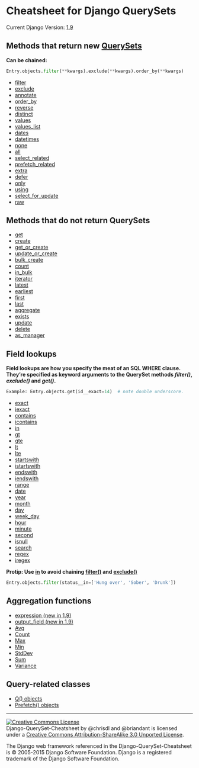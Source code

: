 # Cheatsheet for Django QuerySets
Current Django Version: [1.9](https://docs.djangoproject.com/en/1.9/ref/models/querysets/)

## Methods that return new [QuerySets](https://docs.djangoproject.com/en/1.9/ref/models/querysets/#methods-that-return-new-querysets)

**Can be chained:**

```python
Entry.objects.filter(**kwargs).exclude(**kwargs).order_by(**kwargs)
```

 * [filter](https://docs.djangoproject.com/en/1.9/ref/models/querysets/#filter)
 * [exclude](https://docs.djangoproject.com/en/1.9/ref/models/querysets/#exclude)
 * [annotate](https://docs.djangoproject.com/en/1.9/ref/models/querysets/#annotate)
 * [order_by](https://docs.djangoproject.com/en/1.9/ref/models/querysets/#order-by)
 * [reverse](https://docs.djangoproject.com/en/1.9/ref/models/querysets/#reverse)
 * [distinct](https://docs.djangoproject.com/en/1.9/ref/models/querysets/#distinct)
 * [values](https://docs.djangoproject.com/en/1.9/ref/models/querysets/#values)
 * [values_list](https://docs.djangoproject.com/en/1.9/ref/models/querysets/#values-list)
 * [dates](https://docs.djangoproject.com/en/1.9/ref/models/querysets/#dates)
 * [datetimes](https://docs.djangoproject.com/en/1.9/ref/models/querysets/#datetimes)
 * [none](https://docs.djangoproject.com/en/1.9/ref/models/querysets/#none)
 * [all](https://docs.djangoproject.com/en/1.9/ref/models/querysets/#all)
 * [select_related](https://docs.djangoproject.com/en/1.9/ref/models/querysets/#select-related)
 * [prefetch_related](https://docs.djangoproject.com/en/1.9/ref/models/querysets/#prefetch-related)
 * [extra](https://docs.djangoproject.com/en/1.9/ref/models/querysets/#extra)
 * [defer](https://docs.djangoproject.com/en/1.9/ref/models/querysets/#defer)
 * [only](https://docs.djangoproject.com/en/1.9/ref/models/querysets/#only)
 * [using](https://docs.djangoproject.com/en/1.9/ref/models/querysets/#using)
 * [select_for_update](https://docs.djangoproject.com/en/1.9/ref/models/querysets/#select-for-update)
 * [raw](https://docs.djangoproject.com/en/1.9/ref/models/querysets/#raw)

## Methods that do not return QuerySets

 * [get](https://docs.djangoproject.com/en/1.9/ref/models/querysets/#get)
 * [create](https://docs.djangoproject.com/en/1.9/ref/models/querysets/#create)
 * [get_or_create](https://docs.djangoproject.com/en/1.9/ref/models/querysets/#get-or-create)
 * [update_or_create](https://docs.djangoproject.com/en/1.9/ref/models/querysets/#update-or-create)
 * [bulk_create](https://docs.djangoproject.com/en/1.9/ref/models/querysets/#bulk-create)
 * [count](https://docs.djangoproject.com/en/1.9/ref/models/querysets/#count)
 * [in_bulk](https://docs.djangoproject.com/en/1.9/ref/models/querysets/#in-bulk)
 * [iterator](https://docs.djangoproject.com/en/1.9/ref/models/querysets/#iterator)
 * [latest](https://docs.djangoproject.com/en/1.9/ref/models/querysets/#latest)
 * [earliest](https://docs.djangoproject.com/en/1.9/ref/models/querysets/#earliest)
 * [first](https://docs.djangoproject.com/en/1.9/ref/models/querysets/#first)
 * [last](https://docs.djangoproject.com/en/1.9/ref/models/querysets/#last)
 * [aggregate](https://docs.djangoproject.com/en/1.9/ref/models/querysets/#aggregate)
 * [exists](https://docs.djangoproject.com/en/1.9/ref/models/querysets/#exists)
 * [update](https://docs.djangoproject.com/en/1.9/ref/models/querysets/#update)
 * [delete](https://docs.djangoproject.com/en/1.9/ref/models/querysets/#delete)
 * [as_manager](https://docs.djangoproject.com/en/1.9/ref/models/querysets/#as-manager)

## Field lookups

**Field lookups are how you specify the meat of an SQL WHERE clause. They’re specified as keyword arguments to the QuerySet methods *filter()*, *exclude()* and *get()*.**

```python
Example: Entry.objects.get(id__exact=14)  # note double underscore.
```

 * [exact](https://docs.djangoproject.com/en/1.9/ref/models/querysets/#exact)
 * [iexact](https://docs.djangoproject.com/en/1.9/ref/models/querysets/#iexact)
 * [contains](https://docs.djangoproject.com/en/1.9/ref/models/querysets/#contains)
 * [icontains](https://docs.djangoproject.com/en/1.9/ref/models/querysets/#icontains)
 * [in](https://docs.djangoproject.com/en/1.9/ref/models/querysets/#in)
 * [gt](https://docs.djangoproject.com/en/1.9/ref/models/querysets/#gt)
 * [gte](https://docs.djangoproject.com/en/1.9/ref/models/querysets/#gte)
 * [lt](https://docs.djangoproject.com/en/1.9/ref/models/querysets/#lt)
 * [lte](https://docs.djangoproject.com/en/1.9/ref/models/querysets/#lte)
 * [startswith](https://docs.djangoproject.com/en/1.9/ref/models/querysets/#startswith)
 * [istartswith](https://docs.djangoproject.com/en/1.9/ref/models/querysets/#istartswith)
 * [endswith](https://docs.djangoproject.com/en/1.9/ref/models/querysets/#endswith)
 * [iendswith](https://docs.djangoproject.com/en/1.9/ref/models/querysets/#iendswith)
 * [range](https://docs.djangoproject.com/en/1.9/ref/models/querysets/#range)
 * [date](https://docs.djangoproject.com/en/1.9/ref/models/querysets/#date)
 * [year](https://docs.djangoproject.com/en/1.9/ref/models/querysets/#year)
 * [month](https://docs.djangoproject.com/en/1.9/ref/models/querysets/#month)
 * [day](https://docs.djangoproject.com/en/1.9/ref/models/querysets/#day)
 * [week_day](https://docs.djangoproject.com/en/1.9/ref/models/querysets/#week_day)
 * [hour](https://docs.djangoproject.com/en/1.9/ref/models/querysets/#hour)
 * [minute](https://docs.djangoproject.com/en/1.9/ref/models/querysets/#minute)
 * [second](https://docs.djangoproject.com/en/1.9/ref/models/querysets/#second)
 * [isnull](https://docs.djangoproject.com/en/1.9/ref/models/querysets/#isnull)
 * [search](https://docs.djangoproject.com/en/1.9/ref/models/querysets/#search)
 * [regex](https://docs.djangoproject.com/en/1.9/ref/models/querysets/#regex)
 * [iregex](https://docs.djangoproject.com/en/1.9/ref/models/querysets/#iregex)

**Protip: Use [in](https://docs.djangoproject.com/en/1.9/ref/models/querysets/#in) to avoid chaining [filter()](https://docs.djangoproject.com/en/1.9/ref/models/querysets/#filter) and [exclude()](https://docs.djangoproject.com/en/1.9/ref/models/querysets/#exclude)**

```python
Entry.objects.filter(status__in=['Hung over', 'Sober', 'Drunk'])
```

## Aggregation functions

 * [expression (new in 1.9)](https://docs.djangoproject.com/en/1.9/ref/models/querysets/#expression)
 * [output_field (new in 1.9)](https://docs.djangoproject.com/en/1.9/ref/models/querysets/#output-field)
 * [Avg](https://docs.djangoproject.com/en/1.9/ref/models/querysets/#avg)
 * [Count](https://docs.djangoproject.com/en/1.9/ref/models/querysets/#id6)
 * [Max](https://docs.djangoproject.com/en/1.9/ref/models/querysets/#max)
 * [Min](https://docs.djangoproject.com/en/1.9/ref/models/querysets/#min)
 * [StdDev](https://docs.djangoproject.com/en/1.9/ref/models/querysets/#stddev)
 * [Sum](https://docs.djangoproject.com/en/1.9/ref/models/querysets/#sum)
 * [Variance](https://docs.djangoproject.com/en/1.9/ref/models/querysets/#variance)

## Query-related classes

 * [Q() objects](https://docs.djangoproject.com/en/1.9/ref/models/querysets/#q-objects)
 * [Prefetch() objects](https://docs.djangoproject.com/en/1.9/ref/models/querysets/#prefetch-objects)

- - -

<a rel="license" href="http://creativecommons.org/licenses/by-sa/3.0/deed.en_US"><img alt="Creative Commons License" style="border-width:0" src="http://i.creativecommons.org/l/by-sa/3.0/88x31.png" /></a><br /><span xmlns:dct="http://purl.org/dc/terms/" href="http://purl.org/dc/dcmitype/Text" property="dct:title" rel="dct:type">Django-QuerySet-Cheatsheet</span> by <span xmlns:cc="http://creativecommons.org/ns#" property="cc:attributionName">@chrisdl and @briandant</span> is licensed under a <a rel="license" href="http://creativecommons.org/licenses/by-sa/3.0/deed.en_US">Creative Commons Attribution-ShareAlike 3.0 Unported License</a>.<br />

The Django web framework referenced in the Django-QuerySet-Cheatsheet is ​© 2005-2015 Django Software Foundation.
Django is a registered trademark of the Django Software Foundation.
